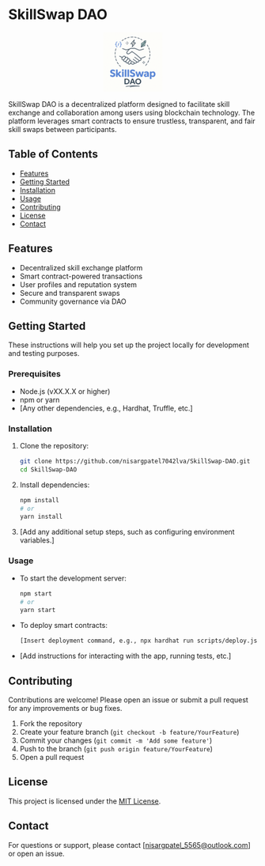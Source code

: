 # SkillSwap DAO

<p align="center">
  <img src="public/SkillSwap DAO Logo Design.png" alt="SkillSwap DAO Logo" width="120" />
</p>

SkillSwap DAO is a decentralized platform designed to facilitate skill exchange and collaboration among users using blockchain technology. The platform leverages smart contracts to ensure trustless, transparent, and fair skill swaps between participants.

## Table of Contents
- [Features](#features)
- [Getting Started](#getting-started)
- [Installation](#installation)
- [Usage](#usage)
- [Contributing](#contributing)
- [License](#license)
- [Contact](#contact)

## Features
- Decentralized skill exchange platform
- Smart contract-powered transactions
- User profiles and reputation system
- Secure and transparent swaps
- Community governance via DAO

## Getting Started
These instructions will help you set up the project locally for development and testing purposes.

### Prerequisites
- Node.js (vXX.X.X or higher)
- npm or yarn
- [Any other dependencies, e.g., Hardhat, Truffle, etc.]

### Installation
1. Clone the repository:
   ```bash
   git clone https://github.com/nisargpatel7042lva/SkillSwap-DAO.git
   cd SkillSwap-DAO
   ```
2. Install dependencies:
   ```bash
   npm install
   # or
   yarn install
   ```
3. [Add any additional setup steps, such as configuring environment variables.]

### Usage
- To start the development server:
  ```bash
  npm start
  # or
  yarn start
  ```
- To deploy smart contracts:
  ```bash
  [Insert deployment command, e.g., npx hardhat run scripts/deploy.js]
  ```
- [Add instructions for interacting with the app, running tests, etc.]

## Contributing
Contributions are welcome! Please open an issue or submit a pull request for any improvements or bug fixes.

1. Fork the repository
2. Create your feature branch (`git checkout -b feature/YourFeature`)
3. Commit your changes (`git commit -m 'Add some feature'`)
4. Push to the branch (`git push origin feature/YourFeature`)
5. Open a pull request

## License
This project is licensed under the [MIT License](LICENSE).

## Contact
For questions or support, please contact [nisargpatel_5565@outlook.com] or open an issue.
